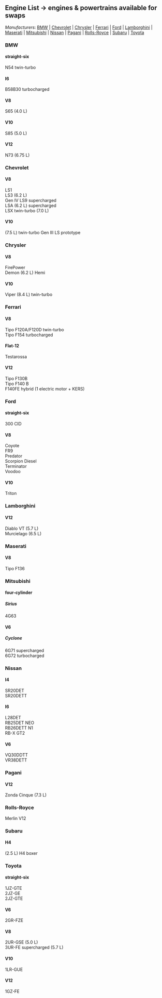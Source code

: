 ## Engine List -> engines & powertrains available for swaps
*Manufacturers*:
[BMW](https://github.com/the-wt-ahmadi/Limitless/blob/master/ENGINES.md#bmw) | [Chevrolet](https://github.com/the-wt-ahmadi/Limitless/blob/master/ENGINES.md#chevrolet) | [Chrysler](https://github.com/the-wt-ahmadi/Limitless/blob/master/ENGINES.md#chrysler) | [Ferrari](https://github.com/the-wt-ahmadi/Limitless/blob/master/ENGINES.md#ferrari) | [Ford](https://github.com/the-wt-ahmadi/Limitless/blob/master/ENGINES.md#ford) | [Lamborghini](https://github.com/the-wt-ahmadi/Limitless/blob/master/ENGINES.md#lamborghini) | [Maserati](https://github.com/the-wt-ahmadi/Limitless/blob/master/ENGINES.md#maserati) | [Mitsubishi](https://github.com/the-wt-ahmadi/Limitless/blob/master/ENGINES.md#mitsubishi) | [Nissan](https://github.com/the-wt-ahmadi/Limitless/blob/master/ENGINES.md#nissan) | [Pagani](https://github.com/the-wt-ahmadi/Limitless/blob/master/ENGINES.md#pagani) | [Rolls-Royce](https://github.com/the-wt-ahmadi/Limitless/blob/master/ENGINES.md#rolls-royce) | [Subaru](https://github.com/the-wt-ahmadi/Limitless/blob/master/ENGINES.md#subaru) | [Toyota](https://github.com/the-wt-ahmadi/Limitless/blob/master/ENGINES.md#toyota) 
  ### BMW
   #### straight-six
   N54 twin-turbo
   #### I6
   B58B30 turbocharged
   #### V8
   S65 (4.0 L)
   #### V10
   S85 (5.0 L)
   #### V12
   N73 (6.75 L)
  ### Chevrolet
   #### V8
   LS1    
   LS3 (6.2 L)    
   Gen IV LS9 supercharged    
   LSA (6.2 L) supercharged    
   LSX twin-turbo (7.0 L)
   #### V10
   (7.5 L) twin-turbo Gen III LS prototype
  ### Chrysler
   #### V8
   FirePower    
   Demon (6.2 L) Hemi
   #### V10
   Viper (8.4 L) twin-turbo
  ### Ferrari
   #### V8
   Tipo F120A/F120D twin-turbo    
   Tipo F154 turbocharged
   #### Flat-12
   Testarossa
   #### V12
   Tipo F130B    
   Tipo F140 B    
   F140FE hybrid (1 electric motor + KERS)
  ### Ford
   #### straight-six
   300 CID
   #### V8
   Coyote    
   FR9    
   Predator    
   Scorpion Diesel    
   Terminator    
   Voodoo
   #### V10
   Triton
  ### Lamborghini
   #### V12
   Diablo VT (5.7 L)    
   Murcielago (6.5 L)
  ### Maserati
   #### V8
   Tipo F136
  ### Mitsubishi
   #### four-cylinder
   ##### Sirius
   4G63
   #### V6
   ##### Cyclone
   6G71 supercharged    
   6G72 turbocharged
  ### Nissan
   #### I4
   SR20DET    
   SR20DETT
   #### I6
   L28DET    
   RB25DET NEO    
   RB26DETT N1    
   RB-X GT2
   #### V6
   VQ30DDTT    
   VR38DETT
  ### Pagani
   #### V12
   Zonda Cinque (7.3 L)
  ### Rolls-Royce
   Merlin V12
  ### Subaru
   #### H4
   (2.5 L) H4 boxer
  ### Toyota
   #### straight-six
   1JZ-GTE    
   2JZ-GE    
   2JZ-GTE
   #### V6
   2GR-FZE
   #### V8
   2UR-GSE (5.0 L)    
   3UR-FE supercharged (5.7 L)
   #### V10
   1LR-GUE
   #### V12
   1GZ-FE
